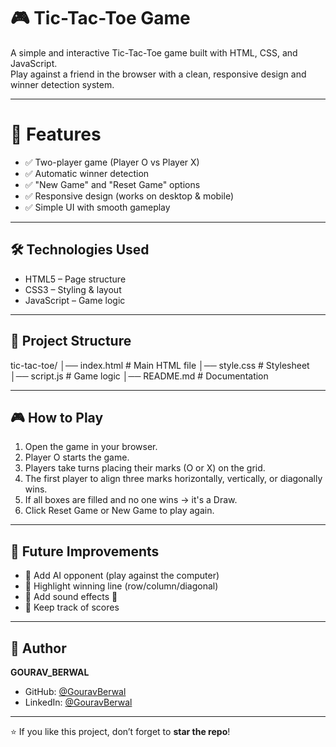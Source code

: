 # 🎮 Tic-Tac-Toe Game

A simple and interactive Tic-Tac-Toe game built with HTML, CSS, and JavaScript.  
Play against a friend in the browser with a clean, responsive design and winner detection system.

---

# 🚀 Features
- ✅ Two-player game (Player O vs Player X)  
- ✅ Automatic winner detection  
- ✅ "New Game" and "Reset Game" options  
- ✅ Responsive design (works on desktop & mobile)  
- ✅ Simple UI with smooth gameplay  

---

## 🛠️ Technologies Used
- HTML5 – Page structure  
- CSS3 – Styling & layout  
- JavaScript  – Game logic  

---

## 📂 Project Structure
tic-tac-toe/
│── index.html # Main HTML file
│── style.css # Stylesheet
│── script.js # Game logic
│── README.md # Documentation

---

## 🎮 How to Play
1. Open the game in your browser.  
2. Player O starts the game.  
3. Players take turns placing their marks (O or X) on the grid.  
4. The first player to align three marks horizontally, vertically, or diagonally wins.  
5. If all boxes are filled and no one wins → it's a Draw.  
6. Click Reset Game or New Game to play again.  

---

## 📌 Future Improvements
- 🔹 Add AI opponent (play against the computer)  
- 🔹 Highlight winning line (row/column/diagonal)  
- 🔹 Add sound effects 🎵  
- 🔹 Keep track of scores  

---

## 👤 Author
  **GOURAV_BERWAL** 
- GitHub: [@GouravBerwal](https://github.com/GouravBerwal)  
- LinkedIn: [@GouravBerwal](linkedin.com/in/gourav-berwal-7853a32b7)  

---

⭐ If you like this project, don’t forget to **star the repo**!


